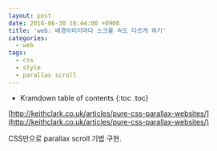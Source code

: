 ```yaml
---
layout: post
date: 2016-06-30 16:44:00 +0900
title: 'web: 배경이미지마다 스크롤 속도 다르게 하기'
categories:
  - web
tags:
  - css
  - style
  - parallax scroll
---
```


* Kramdown table of contents
{:toc .toc}

[http://keithclark.co.uk/articles/pure-css-parallax-websites/](http://keithclark.co.uk/articles/pure-css-parallax-websites/)

CSS만으로 parallax scroll 기법 구현.

